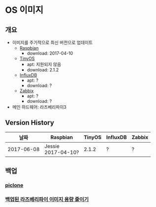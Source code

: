 # OS 이미지

## 개요
* 이미지를 주기적으로 최신 버전으로 업데이트
  * [Raspbian](https://www.raspberrypi.org/downloads/raspbian/)
    * download: 2017-04-10
  * [TinyOS](http://tinyos.net/)
    * apt: 지원되지 않음
    * download: 2.1.2
  * [InfluxDB](https://www.influxdata.com/)
    * apt: ?
    * download: ?
  * [Zabbix](http://www.zabbix.com/)
    * apt: ?
    * download: ?
* 메인 하드웨어: 라즈베리파이3

## Version History
| 날짜 | Raspbian | TinyOS | InfluxDB | Zabbix |
| - | - | - | - | - |
| 2017-06-08 | Jessie</br>2017-04-10? | 2.1.2 | ? | ? |

## 백업
### [piclone](piclone.txt)
### [백업된 라즈베리파이 이미지 용량 줄이기](http://deois.tistory.com/70)
